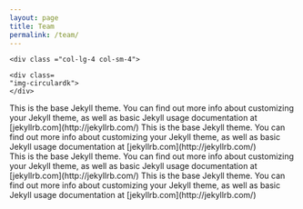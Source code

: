 ```yaml
---
layout: page
title: Team
permalink: /team/
---
```



<div class="row">

	<div class ="col-lg-4 col-sm-4">

	<div class=
	"img-circulardk">
	</div>

</div>

<div class ="col-lg-8 col-sm-8">
This is the base Jekyll theme. You can find out more info about customizing your Jekyll theme, as well as basic Jekyll usage documentation at [jekyllrb.com](http://jekyllrb.com/)
This is the base Jekyll theme. You can find out more info about customizing your Jekyll theme, as well as basic Jekyll usage documentation at [jekyllrb.com](http://jekyllrb.com/)
</div>
</div>

<div class="row">

<div class ="col-lg-4 col-sm-4">

<div class=
	"img-circularphb">
</div>

</div>

<div class ="col-lg-8 col-sm-8">
This is the base Jekyll theme. You can find out more info about customizing your Jekyll theme, as well as basic Jekyll usage documentation at [jekyllrb.com](http://jekyllrb.com/)
This is the base Jekyll theme. You can find out more info about customizing your Jekyll theme, as well as basic Jekyll usage documentation at [jekyllrb.com](http://jekyllrb.com/)
</div>
</div>


